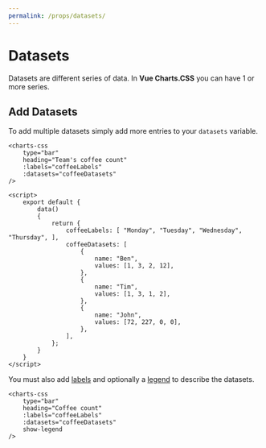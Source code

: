 ```yaml
---
permalink: /props/datasets/
---
```


# Datasets

Datasets are different series of data. In **Vue Charts.CSS** you can have 1 or more series.

## Add Datasets

To add multiple datasets simply add more entries to your `datasets` variable.

```vue{5,14-28}
<charts-css
    type="bar"
    heading="Team's coffee count"
    :labels="coffeeLabels"
    :datasets="coffeeDatasets"
/>

<script>
    export default {
        data()
        {
            return {
                coffeeLabels: [ "Monday", "Tuesday", "Wednesday", "Thursday", ],
                coffeeDatasets: [
                    {
                        name: "Ben",
                        values: [1, 3, 2, 12],
                    },
                    {
                        name: "Tim",
                        values: [1, 3, 1, 2],
                    },
                    {
                        name: "John",
                        values: [72, 227, 0, 0],
                    },
                ],
            };
        }
    }
</script>
```

You must also add [labels](/components/labels/) and optionally a [legend](/components/legend/) to describe the datasets.

```vue{4,6}
<charts-css
    type="bar"
    heading="Coffee count"
    :labels="coffeeLabels"
    :datasets="coffeeDatasets"
    show-legend
/>
```
